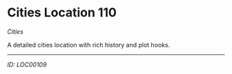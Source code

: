 # Cities Location 110

*Cities*

A detailed cities location with rich history and plot hooks.

---
*ID: LOC00109*